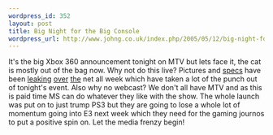 ```yaml
--- 
wordpress_id: 352
layout: post
title: Big Night for the Big Console
wordpress_url: http://www.johng.co.uk/index.php/2005/05/12/big-night-for-the-big-console/
---
```

It's the big Xbox 360 announcement tonight on MTV but lets face it, the cat is mostly out of the bag now. Why not do this live? Pictures and <a target="_self" href="http://www.engadget.com/entry/1234000267042765/">specs</a> have been <a target="_self" href="http://www.engadget.com/entry/1234000490042605/">leaking</a> <a target="_self" href="http://www.engadget.com/entry/1234000200042615/">over</a> <a target="_self" href="http://www.engadget.com/entry/1234000293041091/">the</a> net all week which have taken a lot of the punch out of tonight's event. Also why no webcast? We don't all have MTV and as this is paid time MS can do whatever they like with the show. The whole launch was put on to just trump PS3 but they are going to lose a whole lot of momentum going into E3 next week which they need for the gaming journos to put a positive spin on. Let the media frenzy begin!<br />
